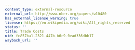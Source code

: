 ```yaml
---
content_type: external-resource
external_url: http://www.nber.org/papers/w10480
has_external_license_warning: true
license: https://en.wikipedia.org/wiki/All_rights_reserved
status: ''
title: Trade Costs
uid: fc857ba1-2321-447b-b6c9-0ead336dbb17
wayback_url: ''
---
```

